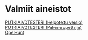 # Valmiit aineistot

<a href="https://neareternal.github.io/moniajo.htm">PUTKIAIVOTESTERI (Helpotettu versio)</a><br>
<a href="https://neareternal.github.io/moniajo.html">PUTKIAIVOTESTERI (Pakene opettajia)</a><br>
<a href="https://neareternal.github.io/opeHunt.html">Ope Hunt</a><br>
